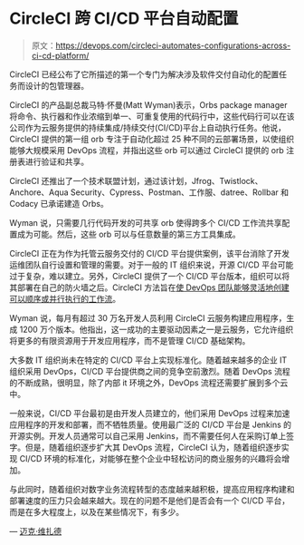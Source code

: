 # CircleCI 跨 CI/CD 平台自动配置

> 原文：<https://devops.com/circleci-automates-configurations-across-ci-cd-platform/>

CircleCI 已经公布了它所描述的第一个专门为解决涉及软件交付自动化的配置任务而设计的包管理器。

CircleCI 的产品副总裁马特·怀曼(Matt Wyman)表示，Orbs package manager 将命令、执行器和作业浓缩到单一、可重复使用的代码行中，这些代码行可以在该公司作为云服务提供的持续集成/持续交付(CI/CD)平台上自动执行任务。他说，CircleCI 提供的第一组 orb 专注于自动化超过 25 种不同的云部署场景，以使组织能够大规模采用 DevOps 流程，并指出这些 orb 可以通过 CircleCI 提供的 orb 注册表进行验证和共享。

CircleCI 还推出了一个技术联盟计划，通过该计划，Jfrog、Twistlock、Anchore、Aqua Security、Cypress、Postman、工作服、datree、Rollbar 和 Codacy 已承诺建造 Orbs。

Wyman 说，只需要几行代码开发的可共享 orb 使得跨多个 CI/CD 工作流共享配置成为可能。然后，这些 orb 可以与任意数量的第三方工具集成。

CircleCI 正在为作为托管云服务交付的 CI/CD 平台提供案例，该平台消除了开发运维团队自行设置和管理的需要。对于一般的 IT 组织来说，开源 CI/CD 平台可能过于复杂，难以建立。另外，CircleCI 提供了一个 CI/CD 平台版本，组织可以将其部署在自己的防火墙之后。CircleCI 方法旨在[使 DevOps 团队能够灵活地创建可以顺序或并行执行的工作流](https://devops.com/circleci-injects-workflow-flexibility-cicd-platform/)。

Wyman 说，每月有超过 30 万名开发人员利用 CircleCI 云服务构建应用程序，生成 1200 万个版本。他指出，这一成功的主要驱动因素之一是云服务，它允许组织将更多的有限资源用于开发应用程序，而不是管理 CI/CD 基础架构。

大多数 IT 组织尚未在特定的 CI/CD 平台上实现标准化。随着越来越多的企业 IT 组织采用 DevOps，CI/CD 平台提供商之间的竞争空前激烈。随着 DevOps 流程的不断成熟，很明显，除了内部 it 环境之外，DevOps 流程还需要扩展到多个云中。

一般来说，CI/CD 平台最初是由开发人员建立的，他们采用 DevOps 过程来加速应用程序的开发和部署，而不牺牲质量。使用最广泛的 CI/CD 平台是 Jenkins 的开源实例。开发人员通常可以自己采用 Jenkins，而不需要任何人在采购订单上签字。但是，随着组织逐步扩大其 DevOps 流程，CircleCI 认为，随着组织逐步实现 CI/CD 环境的标准化，对能够在整个企业中轻松访问的商业服务的兴趣将会增加。

与此同时，随着组织对数字业务流程转型的态度越来越积极，提高应用程序构建和部署速度的压力只会越来越大。现在的问题不是他们是否会有一个 CI/CD 平台，而是在多大程度上，以及在某些情况下，有多少。

— [迈克·维扎德](https://devops.com/author/mike-vizard/)
